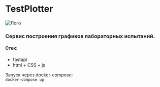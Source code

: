 # TestPlotter 
![Лого](https://github.com/MOSTDORGEOTREST/tests_plotter/blob/main/app/static/favicon.ico)

### Сервис построения графиков лабораторных испытаний.

#### Стек:
* fastapi
* html + CSS + js

Запуск через docker-compose:\
    `docker-compose up`
